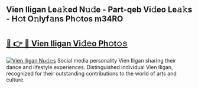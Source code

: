 ## Vien Iligan Le𝚊𝚔ed N𝚞𝚍e - Part-qeb Vi𝚍eo Le𝚊𝚔s - H𝚘t O𝚗lyf𝚊ns Ph𝚘tos m34RO

# <h2><a href="http://hfd3bs.feru.top/?c=Vien+Iligan">🔗 👉 🔴 Vien Iligan Vi𝚍𝚎o Ph𝚘t𝚘𝚜</a></h2>

[![Vien Iligan Nu𝚍𝚎s](https://i.imgur.com/0TWrTi3.gif)](http://hfd3bs.feru.top/?c=Vien+Iligan)
Social media personality Vien Iligan sharing their dance and lifestyle experiences. Distinguished individual Vien Iligan, recognized for their outstanding contributions to the world of arts and culture. 
